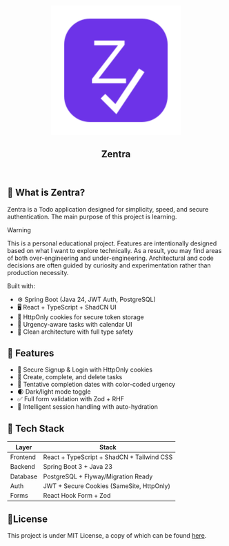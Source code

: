 <div align="center">
<picture>
    <img src="./zentra-logo.svg" height="300px" width="300px" aria-label="Zentra logo">
</picture>

<h2 color="#6D33E8">Zentra</h2>

</div>

<br />

## 🚀 What is Zentra?

Zentra is a Todo application designed for simplicity, speed, and secure authentication. The main purpose of this project is learning.

> [!WARNING]
> This is a personal educational project. Features are intentionally designed based on what I want to explore technically.
> As a result, you may find areas of both over-engineering and under-engineering.
> Architectural and code decisions are often guided by curiosity and experimentation rather than production necessity.

Built with:
- ⚙️ Spring Boot (Java 24, JWT Auth, PostgreSQL)
- 🖥️ React + TypeScript + ShadCN UI
- 🍪 HttpOnly cookies for secure token storage
- 📅 Urgency-aware tasks with calendar UI
- 🧠 Clean architecture with full type safety

## 📸 Features

- 🔐 Secure Signup & Login with HttpOnly cookies
- 📝 Create, complete, and delete tasks
- 📅 Tentative completion dates with color-coded urgency
- 🌒 Dark/light mode toggle
- ✅ Full form validation with Zod + RHF
- 🧠 Intelligent session handling with auto-hydration

## 🧱 Tech Stack

| Layer       | Stack                                        |
|-------------|----------------------------------------------|
| Frontend    | React + TypeScript + ShadCN + Tailwind CSS   |
| Backend     | Spring Boot 3 + Java 23                      |
| Database    | PostgreSQL + Flyway/Migration Ready          |
| Auth        | JWT + Secure Cookies (SameSite, HttpOnly)    |
| Forms       | React Hook Form + Zod                        |

## 📝License

This project is under MIT License, a copy of which can be found [here](./LICENSE).